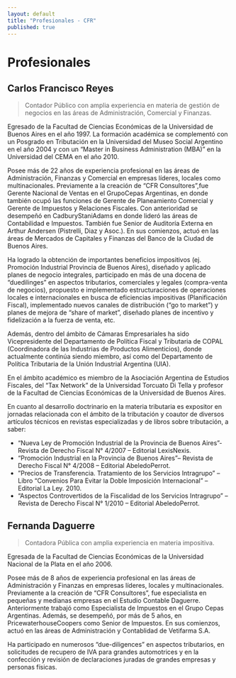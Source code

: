 ```yaml
---
layout: default
title: "Profesionales - CFR"
published: true
---
```


# Profesionales

## Carlos Francisco Reyes

> Contador Público con amplia experiencia en materia de gestión de negocios en las áreas de Administración, Comercial y Finanzas.

Egresado de la Facultad de Ciencias Económicas de la Universidad de Buenos Aires en el año 1997. La formación académica se complementó con un Posgrado en Tributación en la Universidad del Museo Social Argentino en el año 2004 y con un “Master in Business Administration (MBA)” en la Universidad del CEMA en el año 2010.

Posee más de 22 años de experiencia profesional en las áreas de Administración, Finanzas y Comercial en empresas líderes, locales como multinacionales. Previamente a la creación de “CFR Consultores”,fue Gerente Nacional de Ventas en el GrupoCepas Argentinas, en donde también ocupó las funciones de Gerente de Planeamiento Comercial y Gerente de Impuestos y Relaciones Fiscales. Con anterioridad se desempeñó en CadburyStaniAdams en donde lideró las áreas de Contabilidad e Impuestos. También fue Senior de Auditoría Externa en Arthur Andersen (Pistrelli, Diaz y Asoc.).  En sus comienzos, actuó en las áreas de Mercados de Capitales y Finanzas del Banco de la Ciudad de Buenos Aires.

Ha logrado la obtención de importantes beneficios impositivos (ej. Promoción Industrial Provincia de Buenos Aires), diseñado y aplicado planes de negocio integrales, participado en más de una docena de “duedilinges” en aspectos tributarios, comerciales y legales (compra-venta de negocios),  propuesto e implementado estructuraciones de operaciones locales e internacionales en busca de eficiencias impositivas (Planificación Fiscal), implementado nuevos canales de distribución (“go to market”) y planes de mejora de “share of market”, diseñado planes de incentivo y fidelización a la fuerza de venta, etc.

Además, dentro del ámbito de Cámaras Empresariales ha sido Vicepresidente del Departamento de Política Fiscal y Tributaria de COPAL (Coordinadora de las Industrias de Productos Alimenticios), donde actualmente continúa siendo miembro, así como del Departamento de Política Tributaria de la Unión Industrial Argentina (UIA).

En el ámbito académico es miembro de la Asociación Argentina de Estudios Fiscales, del “Tax Network” de la Universidad Torcuato Di Tella y profesor de la Facultad de Ciencias Económicas de la Universidad de Buenos Aires.

En cuanto al desarrollo doctrinario en la materia tributaria es expositor en jornadas relacionada con el ámbito de la tributación y coautor de diversos artículos técnicos en revistas especializadas y de libros sobre tributación, a saber:

+ “Nueva Ley de Promoción Industrial de la Provincia de Buenos Aires”- Revista de Derecho Fiscal N° 4/2007 – Editorial LexisNexis.
+ “Promoción Industrial en la Provincia de Buenos Aires”– Revista de Derecho Fiscal N° 4/2008 – Editorial AbeledoPerrot.
+ ”Precios de Transferencia. Tratamiento de los Servicios Intragrupo” – Libro “Convenios Para Evitar la Doble Imposición Internacional” – Editorial La Ley. 2010.
+ “Aspectos Controvertidos de la Fiscalidad de los Servicios Intragrupo” – Revista de Derecho Fiscal N° 1/2010 – Editorial AbeledoPerrot.


## Fernanda Daguerre

> Contadora Pública con amplia experiencia en materia impositiva.

Egresada  de  la  Facultad  de  Ciencias  Económicas  de  la Universidad Nacional de la Plata en el año 2006. 

Posee más de 8 años de experiencia profesional en las áreas de Administración  y  Finanzas  en  empresas  líderes,  locales  y multinacionales.  Previamente  a  la  creación  de  “CFR Consultores”,  fue  especialista  en  pequeñas  y  medianas empresas  en  el  Estudio  Contable  Daguerre.  Anteriormente trabajó  como  Especialista  de  Impuestos  en  el  Grupo  Cepas Argentinas.  Además,  se  desempeñó,  por  más  de  5  años,  en PricewaterhouseCoopers  como  Senior  de  Impuestos.  En  sus comienzos, actuó en las áreas de Administración y Contablidad de Vetifarma S.A.

Ha  participado  en  numerosos  “due-diligences”  en  aspectos tributarios,  en  solicitudes  de  recupero  de  IVA  para  grandes automotrices  y  en  la  confección  y  revisión  de  declaraciones juradas de grandes empresas y personas físicas.